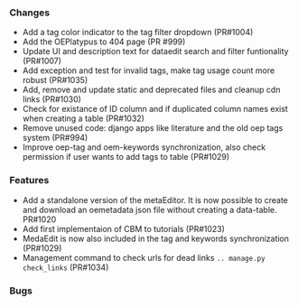 <!--
SPDX-FileCopyrightText: 2025 Christian Winger <https://github.com/wingechr> © Öko-Institut e.V.
SPDX-FileCopyrightText: 2025 Jonas Huber <https://github.com/jh-RLI> © Reiner Lemoine Institut

SPDX-License-Identifier: CC0-1.0
-->

### Changes

- Add a tag color indicator to the tag filter dropdown (PR#1004)
- Add the OEPlatypus to 404 page (PR #999)
- Update UI and description text for dataedit search and filter funtionality
  (PR#1007)
- Add exception and test for invalid tags, make tag usage count more robust
  (PR#1035)
- Add, remove and update static and deprecated files and cleanup cdn links
  (PR#1030)
- Check for existance of ID column and if duplicated column names exist when
  creating a table (PR#1032)
- Remove unused code: django apps like literature and the old oep tags system
  (PR#994)
- Improve oep-tag and oem-keywords synchronization, also check permission if
  user wants to add tags to table (PR#1029)

### Features

- Add a standalone version of the metaEditor. It is now possible to create and
  download an oemetadata json file without creating a data-table. PR#1020
- Add first implementaion of CBM to tutorials (PR#1023)
- MedaEdit is now also included in the tag and keywords synchronization
  (PR#1029)
- Management command to check urls for dead links `.. manage.py check_links`
  (PR#1034)

### Bugs
